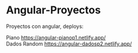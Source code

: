 # Angular-Proyectos
Proyectos con angular, deploys:

Piano
https://angular-pianop1.netlify.app/
<br>
Dados Random 
https://angular-dadosp2.netlify.app/
